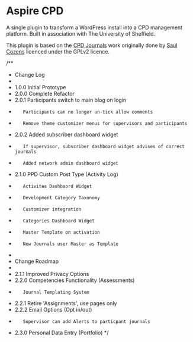 # Aspire CPD

A single plugin to transform a WordPress install into a CPD management platform. Built in association with The University of Sheffield.

This plugin is based on the [CPD Journals](http://wordpress.org/plugins/cpd-journals/) work originally done by [Saul Cozens](http://saulcozens.co.uk) licenced under the GPLv2 licence.

/**
 * Change Log
 *
 * 1.0.0  Initial Prototype
 * 2.0.0  Complete Refactor
 * 2.0.1  Participants switch to main blog on login
 *        Participants can no longer un-tick allow comments
 *        Remove theme customizer menus for supervisors and participants
 * 2.0.2  Added subscriber dashboard widget
 *        If supervisor, subscriber dashboard widget advises of correct journals
 *        Added network admin dashboard widget
 * 2.1.0  PPD Custom Post Type (Activity Log)
 *        Activites Dashbaord Widget
 *        Development Category Taxonomy
 *        Customizer integration
 *        Categories Dashboard Widget
 *        Master Template on activation
 *        New Journals user Master as Template
 *
 * Change Roadmap
 *
 * 2.1.1  Improved Privacy Options
 * 2.2.0  Competencies Functionality (Assessments)
 *        Journal Templating System
 * 2.2.1  Retire 'Assignments', use pages only
 * 2.2.2  Email Options (Opt in/out)
 *        Supervisor can add Alerts to particpant journals
 * 2.3.0  Personal Data Entry (Portfolio)
 */